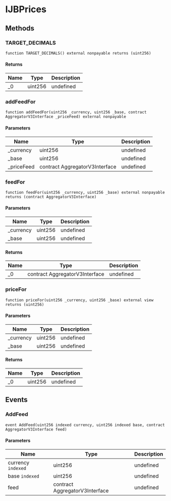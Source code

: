 # IJBPrices









## Methods

### TARGET_DECIMALS

```solidity
function TARGET_DECIMALS() external nonpayable returns (uint256)
```






#### Returns

| Name | Type | Description |
|---|---|---|
| _0 | uint256 | undefined

### addFeedFor

```solidity
function addFeedFor(uint256 _currency, uint256 _base, contract AggregatorV3Interface _priceFeed) external nonpayable
```





#### Parameters

| Name | Type | Description |
|---|---|---|
| _currency | uint256 | undefined
| _base | uint256 | undefined
| _priceFeed | contract AggregatorV3Interface | undefined

### feedFor

```solidity
function feedFor(uint256 _currency, uint256 _base) external nonpayable returns (contract AggregatorV3Interface)
```





#### Parameters

| Name | Type | Description |
|---|---|---|
| _currency | uint256 | undefined
| _base | uint256 | undefined

#### Returns

| Name | Type | Description |
|---|---|---|
| _0 | contract AggregatorV3Interface | undefined

### priceFor

```solidity
function priceFor(uint256 _currency, uint256 _base) external view returns (uint256)
```





#### Parameters

| Name | Type | Description |
|---|---|---|
| _currency | uint256 | undefined
| _base | uint256 | undefined

#### Returns

| Name | Type | Description |
|---|---|---|
| _0 | uint256 | undefined



## Events

### AddFeed

```solidity
event AddFeed(uint256 indexed currency, uint256 indexed base, contract AggregatorV3Interface feed)
```





#### Parameters

| Name | Type | Description |
|---|---|---|
| currency `indexed` | uint256 | undefined |
| base `indexed` | uint256 | undefined |
| feed  | contract AggregatorV3Interface | undefined |



